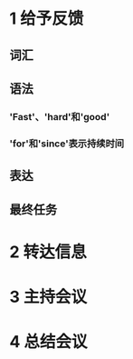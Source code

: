 # 1 给予反馈
## 词汇

## 语法
### 'Fast'、'hard'和'good'
### 'for'和'since'表示持续时间

## 表达

## 最终任务

# 2 转达信息

# 3 主持会议

# 4 总结会议